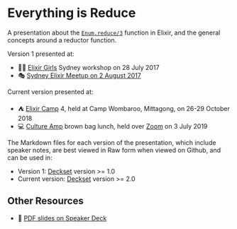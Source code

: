 # Everything is Reduce

A presentation about the [`Enum.reduce/3`][] function in Elixir,
and the general concepts around a reductor function.

Version 1 presented at:

- :ok_woman: [Elixir Girls][] Sydney workshop on 28 July 2017
- :performing_arts: [Sydney Elixir Meetup on 2 August 2017][elixir-meetup]

Current version presented at:

- :tent: [Elixir Camp][] 4, held at Camp Wombaroo, Mittagong,
  on 26-29 October 2018
- :computer: [Culture Amp][] brown bag lunch, held over [Zoom][] on 3 July 2019

The Markdown files for each version of the presentation, which include speaker
notes, are best viewed in Raw form when viewed on Github, and can be used in:

- Version 1: [Deckset][] version >= 1.0
- Current version: [Deckset][] version >= 2.0

## Other Resources

- :card_index: [PDF slides on Speaker Deck][speakerdeck]

[Culture Amp]: https://www.cultureamp.com/
[Deckset]: https://www.decksetapp.com/
[Elixir Camp]: https://elixir.camp/
[elixir-meetup]: https://www.meetup.com/sydney-ex/events/241639658/
[Elixir Girls]: http://elixirgirls.com
[`Enum.reduce/3`]: https://hexdocs.pm/elixir/Enum.html#reduce/3
[speakerdeck]: https://speakerdeck.com/paulfioravanti/everything-is-reduce
[Zoom]: https://zoom.us/
